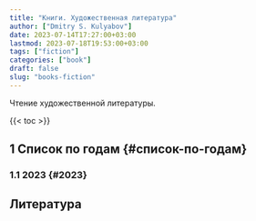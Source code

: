 ```yaml
---
title: "Книги. Художественная литература"
author: ["Dmitry S. Kulyabov"]
date: 2023-07-14T17:27:00+03:00
lastmod: 2023-07-18T19:53:00+03:00
tags: ["fiction"]
categories: ["book"]
draft: false
slug: "books-fiction"
---
```


Чтение художественной литературы.

<!--more-->

{{< toc >}}


## <span class="section-num">1</span> Список по годам {#список-по-годам}


### <span class="section-num">1.1</span> 2023 {#2023}

## Литература

<div class="csl-bib-body">
</div>
